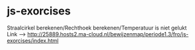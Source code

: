 # js-exorcises
Straalcirkel berekenen/Rechthoek berekenen/Temperatuur is niet gelukt
Link --> http://25889.hosts2.ma-cloud.nl/bewijzenmap/periode1.3/fro/js-exorcises/index.html
